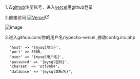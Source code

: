 1.去[github](https://github.com)注册账号，进入[vercel](https://vercel.com)用github登录

2.直接访问
<a href="https://vercel.com/new/clone?repository-url=https%3A%2F%2Fgithub.com%2Fwalinejs%2Fwaline%2Ftree%2Fmain%2Fexample](https://vercel.com/new/clone?s=https%3A%2F%2Fgithub.com%2Fning0818%2Ftypecho-vercel&showOptionalTeamCreation=false)" target="_blank" rel="noopener noreferrer"><img src="https://vercel.com/button" alt="Vercel" tabindex="0"><span><svg class="external-link-icon" xmlns="http://www.w3.org/2000/svg" aria-hidden="true" focusable="false" x="0px" y="0px" viewBox="0 0 100 100" width="15" height="15"><path fill="currentColor" d="M18.8,85.1h56l0,0c2.2,0,4-1.8,4-4v-32h-8v28h-48v-48h28v-8h-32l0,0c-2.2,0-4,1.8-4,4v56C14.8,83.3,16.6,85.1,18.8,85.1z"></path><polygon fill="currentColor" points="45.7,48.7 51.3,54.3 77.2,28.5 77.2,37.2 85.2,37.2 85.2,14.9 62.8,14.9 62.8,22.9 71.5,22.9"></polygon></svg><span class="external-link-icon-sr-only"></span></span></a>

![image](https://github.com/ning0818/typecho-vercel/assets/117955401/622002f2-c9aa-4494-ad1a-ee051a37ceb3)


3.进入github.com/你的用户名/typecho-vercel    ,修改config.inc.php
```
  'host' => '{mysql地址}',
  'port' => 3306,
  'user' => '{mysql用户名}',
  'password' => '{mysql密码}',
  'charset' => 'utf8mb4',
  'database' => '{mysql面板名}',
```
